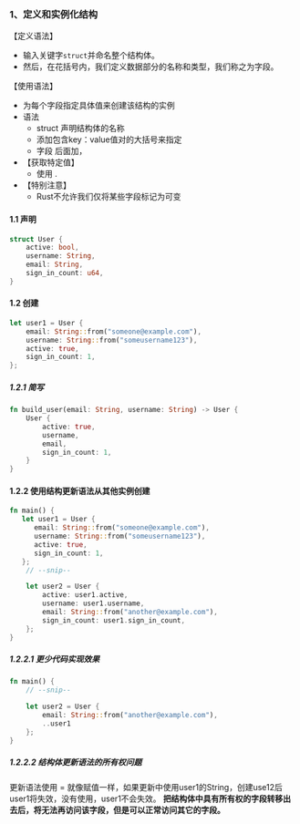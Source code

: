 ### 1、定义和实例化结构

【定义语法】

- 输入关键字`struct`并命名整个结构体。
- 然后，在花括号内，我们定义数据部分的名称和类型，我们称之为字段。

【使用语法】

- 为每个字段指定具体值来创建该结构的实例
- 语法
    - struct 声明结构体的名称
    - 添加包含key：value值对的大括号来指定
    - 字段 后面加，
- 【获取特定值】
    - 使用 .
- 【特别注意】
    - Rust不允许我们仅将某些字段标记为可变
#### 1.1 声明
```rust
struct User {
    active: bool,
    username: String,
    email: String,
    sign_in_count: u64,
}
```
#### 1.2 创建
```rust
let user1 = User {
    email: String::from("someone@example.com"),
    username: String::from("someusername123"),
    active: true,
    sign_in_count: 1,
};
```
##### 1.2.1 简写
```rust
fn build_user(email: String, username: String) -> User {
    User {
        active: true,
        username,
        email,
        sign_in_count: 1,
    }
}
```
#### 1.2.2 使用结构更新语法从其他实例创建
```rust
fn main() {
   let user1 = User {
      email: String::from("someone@example.com"),
      username: String::from("someusername123"),
      active: true,
      sign_in_count: 1,
   };
    // --snip--

    let user2 = User {
        active: user1.active,
        username: user1.username,
        email: String::from("another@example.com"),
        sign_in_count: user1.sign_in_count,
    };
}
```
##### 1.2.2.1 更少代码实现效果
```rust
fn main() {
    // --snip--

    let user2 = User {
        email: String::from("another@example.com"),
        ..user1
    };
}
```
##### 1.2.2.2 结构体更新语法的所有权问题
更新语法使用 = 就像赋值一样，如果更新中使用user1的String，创建use12后user1将失效，没有使用，user1不会失效。
**把结构体中具有所有权的字段转移出去后，将无法再访问该字段，但是可以正常访问其它的字段。**

